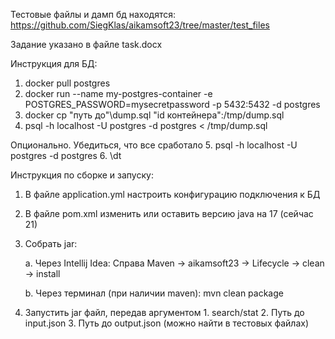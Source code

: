 Тестовые файлы и дамп бд находятся: https://github.com/SiegKlas/aikamsoft23/tree/master/test_files

Задание указано в файле task.docx

Инструкция для БД:
1. docker pull postgres
2. docker run --name my-postgres-container -e POSTGRES_PASSWORD=mysecretpassword -p 5432:5432 -d postgres
3. docker cp "путь до"\dump.sql "id контейнера":/tmp/dump.sql
4. psql -h localhost -U postgres -d postgres < /tmp/dump.sql

Опционально. Убедиться, что все сработало
5. psql -h localhost -U postgres -d postgres
6. \dt

Инструкция по сборке и запуску:
1. В файле application.yml настроить конфигурацию подключения к БД
2. В файле pom.xml изменить или оставить версию java на 17 (сейчас 21)
3. Собрать jar:

   a. Через Intellij Idea: Справа Maven -> aikamsoft23 -> Lifecycle -> clean -> install

   b. Через терминал (при наличии maven): mvn clean package
4. Запустить jar файл, передав аргументом 1. search/stat 2. Путь до input.json 3. Путь до output.json (можно найти в тестовых файлах)
